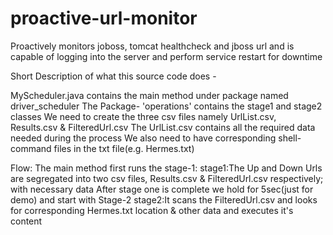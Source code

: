 # proactive-url-monitor
Proactively monitors joboss, tomcat healthcheck and jboss url and is capable of logging into the server and perform service restart for downtime 



Short Description of what this source code does -

MyScheduler.java contains the main method under package named driver_scheduler
The Package- 'operations' contains the stage1 and stage2 classes
We need to create the three csv files namely UrlList.csv, Results.csv & FilteredUrl.csv
The UrlList.csv contains all the required data needed during the process
We also need to have corresponding shell-command files in the txt file(e.g. Hermes.txt)

Flow:
The main method first runs the stage-1:
	stage1:The Up and Down Urls are segregated into two csv files, Results.csv & FilteredUrl.csv respectively; with necessary data
After stage one is complete we hold for 5sec(just for demo) and start with Stage-2
	stage2:It scans the FilteredUrl.csv and looks for corresponding Hermes.txt location & other data and executes it's content

